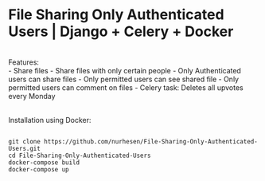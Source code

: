 <h1>File Sharing Only Authenticated Users | Django + Celery + Docker</h1>
<br>
Features:
<br>
  - Share files
  - Share files with only certain people
  - Only Authenticated users can share files
  - Only permitted users can see shared file
  - Only permitted users can comment on files
  - Celery task: Deletes all upvotes every Monday<br>
  
  <br>
  
  
  
  
  Installation using Docker:<br>
  
  ````````````
  
  git clone https://github.com/nurhesen/File-Sharing-Only-Authenticated-Users.git
  cd File-Sharing-Only-Authenticated-Users
  docker-compose build
  docker-compose up
  
  ````````````
 
